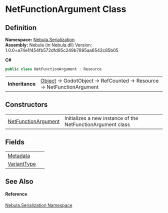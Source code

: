 # NetFunctionArgument Class




## Definition
**Namespace:** <a href="N_Nebula_Serialization">Nebula.Serialization</a>  
**Assembly:** Nebula (in Nebula.dll) Version: 1.0.0+a74e1f454fb572dfd95c249b7895aa6542c85b05

**C#**
``` C#
public class NetFunctionArgument : Resource
```

<table><tr><td><strong>Inheritance</strong></td><td><a href="https://learn.microsoft.com/dotnet/api/system.object" target="_blank" rel="noopener noreferrer">Object</a>  →  GodotObject  →  RefCounted  →  Resource  →  NetFunctionArgument</td></tr>
</table>



## Constructors
<table>
<tr>
<td><a href="M_Nebula_Serialization_NetFunctionArgument__ctor">NetFunctionArgument</a></td>
<td>Initializes a new instance of the NetFunctionArgument class</td></tr>
</table>

## Fields
<table>
<tr>
<td><a href="F_Nebula_Serialization_NetFunctionArgument_Metadata">Metadata</a></td>
<td> </td></tr>
<tr>
<td><a href="F_Nebula_Serialization_NetFunctionArgument_VariantType">VariantType</a></td>
<td> </td></tr>
</table>

## See Also


#### Reference
<a href="N_Nebula_Serialization">Nebula.Serialization Namespace</a>  
